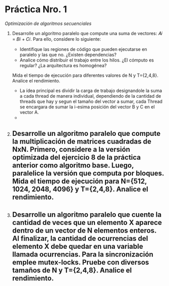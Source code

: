 # Práctica Nro. 1

_Optimización de algoritmos secuenciales_ 

1.  Desarrolle un algoritmo paralelo que compute una suma de vectores: 𝐴𝑖 = 𝐵𝑖 + 𝐶𝑖. Para ello, considere lo siguiente: 
    - Identifique  las  regiones  de  código  que  pueden  ejecutarse  en  paralelo  y  las  que no.  ¿Existen  dependencias? 
    - Analice  cómo  distribuir  el  trabajo  entre  los  hilos.  ¿El  cómputo  es  regular?  ¿La  arquitectura  es homogénea?
    
    Mida el tiempo de ejecución para diferentes valores de N y T={2,4,8}. Analice el rendimiento.

    - La ídea principal es dividir la carga de trabajo designandole la suma a cada thread de manera individual, dependiendo de la cantidad de threads que hay y segun el tamaño del vector a sumar, cada Thread se encargara de sumar la i-esima posición del vector B y C en el vector A. 
    - 

2. Desarrolle  un  algoritmo  paralelo  que  compute  la  multiplicación  de  matrices  cuadradas  de  NxN.  Primero, considere  a  la  versión  optimizada  del  ejercicio  8  de  la  práctica  anterior  como  algoritmo  base.  Luego, paralelice la versión que computa por bloques. Mida el tiempo de ejecución para N={512, 1024, 2048, 4096} y T={2,4,8}. Analice el rendimiento. 
    -  

3. Desarrolle un algoritmo paralelo que cuente la cantidad de veces que un elemento X aparece dentro de un vector de N elementos enteros.  Al finalizar, la cantidad de ocurrencias del elemento X debe quedar en una variable llamada ocurrencias. Para la sincronización emplee mutex-locks. Pruebe con diversos tamaños de N y T={2,4,8}. Analice el rendimiento.
    -